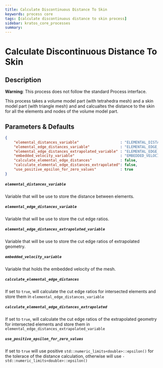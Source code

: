 ```yaml
---
title: Calculate Discontinuous Distance To Skin
keywords: process core
tags: [calculate discontinuous distance to skin process]
sidebar: kratos_core_processes
summary: 
---
```


# Calculate Discontinuous Distance To Skin

## Description

**Warning**: This process does not follow the standard Process interface.

This process takes a volume model part (with tetrahedra mesh) and a skin model part (with triangle mesh) and
and calcualtes the distance to the skin for all the elements and nodes of the volume model part.

## Parameters & Defaults

```json
{
    "elemental_distances_variable"                   : "ELEMENTAL_DISTANCES",
    "elemental_edge_distances_variable"              : "ELEMENTAL_EDGE_DISTANCES",
    "elemental_edge_distances_extrapolated_variable" : "ELEMENTAL_EDGE_DISTANCES_EXTRAPOLATED",
    "embedded_velocity_variable"                     : "EMBEDDED_VELOCITY",
    "calculate_elemental_edge_distances"             : false,
    "calculate_elemental_edge_distances_extrapolated": false,
    "use_positive_epsilon_for_zero_values"           : true
}
```

##### `elemental_distances_variable` 
Variable that will be use to store the distance between elements.

##### `elemental_edge_distances_variable` 
Variable that will be use to store the cut edge ratios.

##### `elemental_edge_distances_extrapolated_variable` 
Variable that will be use to store the cut edge ratios of extrapolated geometry.

##### `embedded_velocity_variable`
Variable that holds the embedded velocity of the mesh.

##### `calculate_elemental_edge_distances`
If set to `true`, will calculate the cut edge ratios for intersected elements and store them in `elemental_edge_distances_variable` 

##### `calculate_elemental_edge_distances_extrapolated`
If set to `true`, will calculate the cut edge ratios of the extrapolated geometry for intersected elements and store them in `elemental_edge_distances_extrapolated_variable` 

##### `use_positive_epsilon_for_zero_values`
If set to `true` will use positive `std::numeric_limits<double>::epsilon()` for the tolerace of the distance calculation, otherwise will use `-std::numeric_limits<double>::epsilon()`